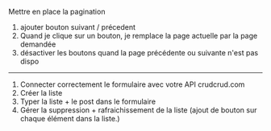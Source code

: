 Mettre en place la pagination

1. ajouter bouton suivant / précedent
2. Quand je clique sur un bouton, je remplace la page actuelle par la page demandée
3. désactiver les boutons quand la page précédente ou suivante n'est pas dispo

---

1. Connecter correctement le formulaire avec votre API
   crudcrud.com
2. Créer la liste
3. Typer la liste + le post dans le formulaire
4. Gérer la suppression + rafraichissement de la liste (ajout de bouton sur chaque élément dans la liste.)
